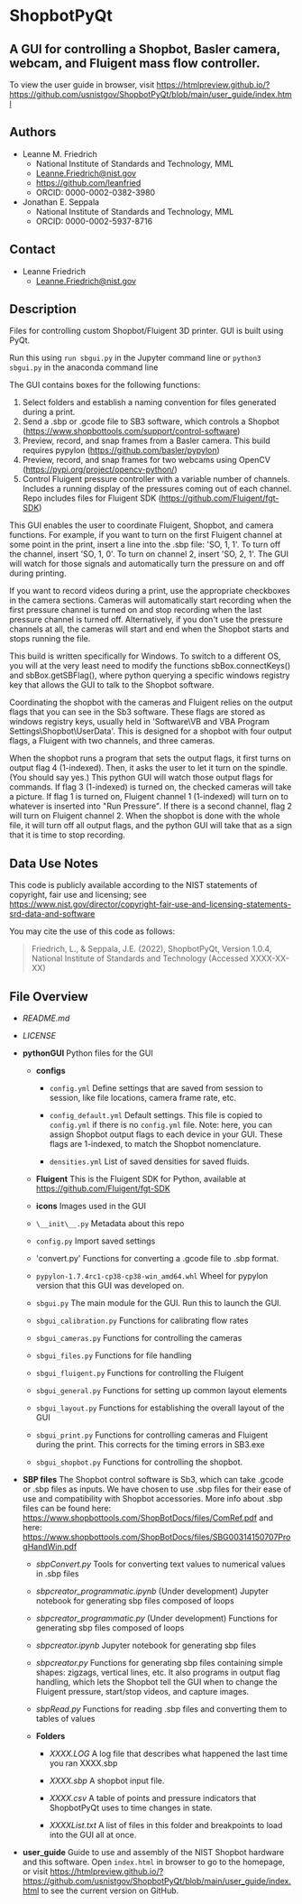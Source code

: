 # ShopbotPyQt
## A GUI for controlling a Shopbot, Basler camera, webcam, and Fluigent mass flow controller.

To view the user guide in browser, visit https://htmlpreview.github.io/?https://github.com/usnistgov/ShopbotPyQt/blob/main/user_guide/index.html


## Authors
- Leanne M. Friedrich
    - National Institute of Standards and Technology, MML
    - Leanne.Friedrich@nist.gov
    - https://github.com/leanfried
    - ORCID: 0000-0002-0382-3980
- Jonathan E. Seppala
    - National Institute of Standards and Technology, MML
    - ORCID: 0000-0002-5937-8716

## Contact
- Leanne Friedrich
    - Leanne.Friedrich@nist.gov

## Description

Files for controlling custom Shopbot/Fluigent 3D printer. GUI is built using PyQt.

Run this using 
    ` run sbgui.py `
    in the Jupyter command line 
or 
    ` python3 sbgui.py `
    in the anaconda command line

The GUI contains boxes for the following functions: 

1. Select folders and establish a naming convention for files generated during a print.
2. Send a .sbp or .gcode file to SB3 software, which controls a Shopbot (https://www.shopbottools.com/support/control-software)
3. Preview, record, and snap frames from a Basler camera. This build requires pypylon (https://github.com/basler/pypylon)
4. Preview, record, and snap frames for two webcams using OpenCV (https://pypi.org/project/opencv-python/)
5. Control Fluigent pressure controller with a variable number of channels. Includes a running display of the pressures coming out of each channel. Repo includes files for Fluigent SDK (https://github.com/Fluigent/fgt-SDK)

This GUI enables the user to coordinate Fluigent, Shopbot, and camera functions. For example, if you want to turn on the first Fluigent channel at some point in the print, insert a line into the .sbp file: 'SO, 1, 1'. To turn off the channel, insert 'SO, 1, 0'. To turn on channel 2, insert 'SO, 2, 1'. The GUI will watch for those signals and automatically turn the pressure on and off during printing. 

If you want to record videos during a print, use the appropriate checkboxes in the camera sections. Cameras will automatically start recording when the first pressure channel is turned on and stop recording when the last pressure channel is turned off. Alternatively, if you don't use the pressure channels at all, the cameras will start and end when the Shopbot starts and stops running the file. 

This build is written specifically for Windows. To switch to a different OS, you will at the very least need to modify the functions sbBox.connectKeys() and sbBox.getSBFlag(), where python querying a specific windows registry key that allows the GUI to talk to the Shopbot software.

Coordinating the shopbot with the cameras and Fluigent relies on the output flags that you can see in the Sb3 software. These flags are stored as windows registry keys, usually held in 'Software\\VB and VBA Program Settings\\Shopbot\\UserData'. This is designed for a shopbot with four output flags, a Fluigent with two channels, and three cameras. 

When the shopbot runs a program that sets the output flags, it first turns on output flag 4 (1-indexed). Then, it asks the user to let it turn on the spindle. (You should say yes.) This python GUI will watch those output flags for commands. If flag 3 (1-indexed) is turned on, the checked cameras will take a picture. If flag 1 is turned on, Fluigent channel 1 (1-indexed) will turn on to whatever is inserted into "Run Pressure". If there is a second channel, flag 2 will turn on Fluigent channel 2. When the shopbot is done with the whole file, it will turn off all output flags, and the python GUI will take that as a sign that it is time to stop recording.



## Data Use Notes


This code is publicly available according to the NIST statements of copyright,
fair use and licensing; see 
https://www.nist.gov/director/copyright-fair-use-and-licensing-statements-srd-data-and-software

You may cite the use of this code as follows:
> Friedrich, L., & Seppala, J.E. (2022), ShopbotPyQt, Version 1.0.4, National Institute of Standards and Technology (Accessed XXXX-XX-XX)


## File Overview


- *README.md*

- *LICENSE*

- **pythonGUI**
    Python files for the GUI
    
    - **configs**
        - `config.yml`
            Define settings that are saved from session to session, like file locations, camera frame rate, etc.
            
        - `config_default.yml`
            Default settings. This file is copied to `config.yml` if there is no `config.yml` file. Note: here, you can assign Shopbot output flags to each device in your GUI. These flags are 1-indexed, to match the Shopbot nomenclature. 
            
        - `densities.yml`
            List of saved densities for saved fluids. 

    - **Fluigent**
        This is the Fluigent SDK for Python, available at https://github.com/Fluigent/fgt-SDK

    - **icons**
        Images used in the GUI
        
    - `\__init\__.py`
        Metadata about this repo

    - `config.py`
        Import saved settings
        
    -  'convert.py'
        Functions for converting a .gcode file to .sbp format.
        
    - `pypylon-1.7.4rc1-cp38-cp38-win_amd64.whl`
        Wheel for pypylon version that this GUI was developed on.

    - `sbgui.py`
        The main module for the GUI. Run this to launch the GUI.
        
    - `sbgui_calibration.py`
        Functions for calibrating flow rates

    - `sbgui_cameras.py`
        Functions for controlling the cameras

    - `sbgui_files.py`
        Functions for file handling

    - `sbgui_fluigent.py`
        Functions for controlling the Fluigent

    - `sbgui_general.py`
        Functions for setting up common layout elements

    - `sbgui_layout.py`
        Functions for establishing the overall layout of the GUI
        
    - `sbgui_print.py`
        Functions for controlling cameras and Fluigent during the print. This corrects for the timing errors in SB3.exe

    - `sbgui_shopbot.py`
        Functions for controlling the shopbot.


- **SBP files**
    The Shopbot control software is Sb3, which can take .gcode or .sbp files as inputs. We have chosen to use .sbp files for their ease of use and compatibility with Shopbot accessories. More info about .sbp files can be found here: https://www.shopbottools.com/ShopBotDocs/files/ComRef.pdf and here: https://www.shopbottools.com/ShopBotDocs/files/SBG00314150707ProgHandWin.pdf

    - *sbpConvert.py*
        Tools for converting text values to numerical values in .sbp files
        
    - *sbpcreator_programmatic.ipynb*
        (Under development) Jupyter notebook for generating sbp files composed of loops
        
    - *sbpcreator_programmatic.py*
        (Under development) Functions for generating sbp files composed of loops

    - *sbpcreator.ipynb*
        Jupyter notebook for generating sbp files

    - *sbpcreator.py*
        Functions for generating sbp files containing simple shapes: zigzags, vertical lines, etc. It also programs in output flag handling, which lets the Shopbot tell the GUI when to change the Fluigent pressure, start/stop videos, and capture images. 
        
    - *sbpRead.py*
        Functions for reading .sbp files and converting them to tables of values
        
    - **Folders**
    
        - *XXXX.LOG*
            A log file that describes what happened the last time you ran XXXX.sbp

        - *XXXX.sbp* 
            A shopbot input file.

        - *XXXX.csv* 
            A table of points and pressure indicators that ShopbotPyQt uses to time changes in state.
            
        - *XXXXList.txt*
            A list of files in this folder and breakpoints to load into the GUI all at once.
            
            
            
- **user_guide**
    Guide to use and assembly of the NIST Shopbot hardware and this software. Open `index.html` in browser to go to the homepage, or visit https://htmlpreview.github.io/?https://github.com/usnistgov/ShopbotPyQt/blob/main/user_guide/index.html to see the current version on GitHub.
    




